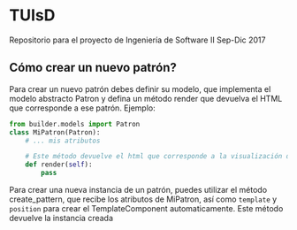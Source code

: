 # TUIsD
Repositorio para el proyecto de Ingeniería de Software II Sep-Dic 2017

## Cómo crear un nuevo patrón?
Para crear un nuevo patrón debes definir su modelo, que implementa el modelo abstracto Patron y defina un método render que devuelva el HTML que corresponde a ese patrón.
Ejemplo:

```python
from builder.models import Patron
class MiPatron(Patron):
    # ... mis atributos

    # Este método devuelve el html que corresponde a la visualización del patrón
    def render(self):
        pass
```

Para crear una nueva instancia de un patrón, puedes utilizar el método create_pattern, que recibe los atributos de MiPatron, así como `template` y `position` para crear el TemplateComponent automaticamente. Este método devuelve la instancia creada

